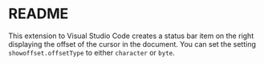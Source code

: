 # README

This extension to Visual Studio Code creates a status bar item on the right displaying the offset of the cursor in the document. You can set the setting `showoffset.offsetType` to either `character` or `byte`. 

